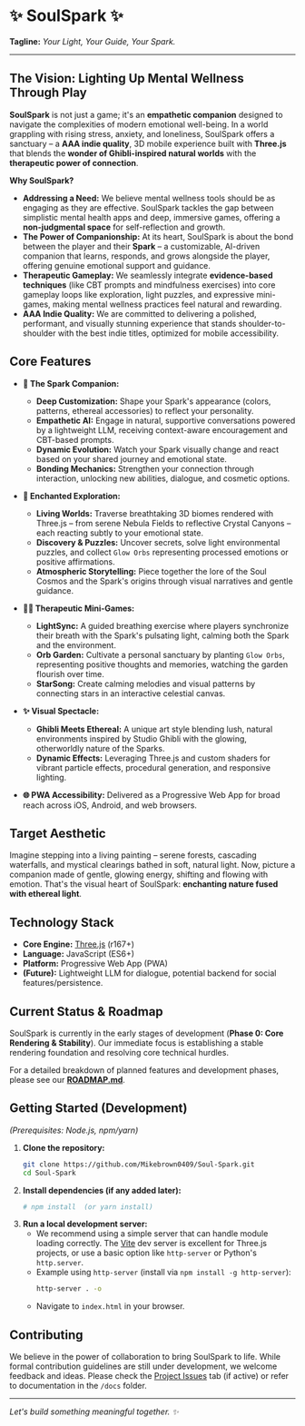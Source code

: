 # ✨ SoulSpark ✨

**Tagline:** _Your Light, Your Guide, Your Spark._

---

## The Vision: Lighting Up Mental Wellness Through Play

**SoulSpark** is not just a game; it's an **empathetic companion** designed to navigate the complexities of modern emotional well-being. In a world grappling with rising stress, anxiety, and loneliness, SoulSpark offers a sanctuary – a **AAA indie quality**, 3D mobile experience built with **Three.js** that blends the **wonder of Ghibli-inspired natural worlds** with the **therapeutic power of connection**.

**Why SoulSpark?**

*   **Addressing a Need:** We believe mental wellness tools should be as engaging as they are effective. SoulSpark tackles the gap between simplistic mental health apps and deep, immersive games, offering a **non-judgmental space** for self-reflection and growth.
*   **The Power of Companionship:** At its heart, SoulSpark is about the bond between the player and their **Spark** – a customizable, AI-driven companion that learns, responds, and grows alongside the player, offering genuine emotional support and guidance.
*   **Therapeutic Gameplay:** We seamlessly integrate **evidence-based techniques** (like CBT prompts and mindfulness exercises) into core gameplay loops like exploration, light puzzles, and expressive mini-games, making mental wellness practices feel natural and rewarding.
*   **AAA Indie Quality:** We are committed to delivering a polished, performant, and visually stunning experience that stands shoulder-to-shoulder with the best indie titles, optimized for mobile accessibility.

## Core Features

*   **💖 The Spark Companion:**
    *   **Deep Customization:** Shape your Spark's appearance (colors, patterns, ethereal accessories) to reflect your personality.
    *   **Empathetic AI:** Engage in natural, supportive conversations powered by a lightweight LLM, receiving context-aware encouragement and CBT-based prompts.
    *   **Dynamic Evolution:** Watch your Spark visually change and react based on your shared journey and emotional state.
    *   **Bonding Mechanics:** Strengthen your connection through interaction, unlocking new abilities, dialogue, and cosmetic options.

*   **🌌 Enchanted Exploration:**
    *   **Living Worlds:** Traverse breathtaking 3D biomes rendered with Three.js – from serene Nebula Fields to reflective Crystal Canyons – each reacting subtly to your emotional state.
    *   **Discovery & Puzzles:** Uncover secrets, solve light environmental puzzles, and collect `Glow Orbs` representing processed emotions or positive affirmations.
    *   **Atmospheric Storytelling:** Piece together the lore of the Soul Cosmos and the Spark's origins through visual narratives and gentle guidance.

*   **🧘‍♀️ Therapeutic Mini-Games:**
    *   **LightSync:** A guided breathing exercise where players synchronize their breath with the Spark's pulsating light, calming both the Spark and the environment.
    *   **Orb Garden:** Cultivate a personal sanctuary by planting `Glow Orbs`, representing positive thoughts and memories, watching the garden flourish over time.
    *   **StarSong:** Create calming melodies and visual patterns by connecting stars in an interactive celestial canvas.

*   **✨ Visual Spectacle:**
    *   **Ghibli Meets Ethereal:** A unique art style blending lush, natural environments inspired by Studio Ghibli with the glowing, otherworldly nature of the Sparks.
    *   **Dynamic Effects:** Leveraging Three.js and custom shaders for vibrant particle effects, procedural generation, and responsive lighting.

*   **🌐 PWA Accessibility:** Delivered as a Progressive Web App for broad reach across iOS, Android, and web browsers.

## Target Aesthetic

Imagine stepping into a living painting – serene forests, cascading waterfalls, and mystical clearings bathed in soft, natural light. Now, picture a companion made of gentle, glowing energy, shifting and flowing with emotion. That's the visual heart of SoulSpark: **enchanting nature fused with ethereal light**.

## Technology Stack

*   **Core Engine:** [Three.js](https://threejs.org/) (r167+)
*   **Language:** JavaScript (ES6+)
*   **Platform:** Progressive Web App (PWA)
*   **(Future):** Lightweight LLM for dialogue, potential backend for social features/persistence.

## Current Status & Roadmap

SoulSpark is currently in the early stages of development (**Phase 0: Core Rendering & Stability**). Our immediate focus is establishing a stable rendering foundation and resolving core technical hurdles.

For a detailed breakdown of planned features and development phases, please see our [**ROADMAP.md**](ROADMAP.md).

## Getting Started (Development)

_(Prerequisites: Node.js, npm/yarn)_

1.  **Clone the repository:**
    ```bash
    git clone https://github.com/Mikebrown0409/Soul-Spark.git
    cd Soul-Spark
    ```
2.  **Install dependencies (if any added later):**
    ```bash
    # npm install  (or yarn install)
    ```
3.  **Run a local development server:**
    *   We recommend using a simple server that can handle module loading correctly. The [Vite](https://vitejs.dev/) dev server is excellent for Three.js projects, or use a basic option like `http-server` or Python's `http.server`.
    *   Example using `http-server` (install via `npm install -g http-server`):
        ```bash
        http-server . -o
        ```
    *   Navigate to `index.html` in your browser.

## Contributing

We believe in the power of collaboration to bring SoulSpark to life. While formal contribution guidelines are still under development, we welcome feedback and ideas. Please check the [Project Issues](https://github.com/Mikebrown0409/Soul-Spark/issues) tab (if active) or refer to documentation in the `/docs` folder.

---

_Let's build something meaningful together. ✨_ 